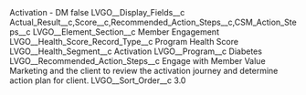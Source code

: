 <?xml version="1.0" encoding="UTF-8"?>
<CustomMetadata xmlns="http://soap.sforce.com/2006/04/metadata" xmlns:xsi="http://www.w3.org/2001/XMLSchema-instance" xmlns:xsd="http://www.w3.org/2001/XMLSchema">
    <label>Activation - DM</label>
    <protected>false</protected>
    <values>
        <field>LVGO__Display_Fields__c</field>
        <value xsi:type="xsd:string">Actual_Result__c,Score__c,Recommended_Action_Steps__c,CSM_Action_Steps__c</value>
    </values>
    <values>
        <field>LVGO__Element_Section__c</field>
        <value xsi:type="xsd:string">Member Engagement</value>
    </values>
    <values>
        <field>LVGO__Health_Score_Record_Type__c</field>
        <value xsi:type="xsd:string">Program Health Score</value>
    </values>
    <values>
        <field>LVGO__Health_Segment__c</field>
        <value xsi:type="xsd:string">Activation</value>
    </values>
    <values>
        <field>LVGO__Program__c</field>
        <value xsi:type="xsd:string">Diabetes</value>
    </values>
    <values>
        <field>LVGO__Recommended_Action_Steps__c</field>
        <value xsi:type="xsd:string">Engage with Member Value Marketing and the client to review the activation journey and determine action plan for client.</value>
    </values>
    <values>
        <field>LVGO__Sort_Order__c</field>
        <value xsi:type="xsd:double">3.0</value>
    </values>
</CustomMetadata>
